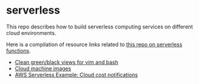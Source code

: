 # serverless

This repo describes how to build serverless computing services on different cloud environments. 

Here is a compilation of resource links related to 
[this repo on serverless functions](https://github.com/robfatland/serverless).


* [Clean green/black views for vim and bash](https://github.com/robfatland/greenandblack)
* [Cloud machine images](https://github.com/cloudbank-project/image-research-computing-tutorial)
* [AWS Serverless Example: Cloud cost notifications](https://github.com/robfatland/costnotify)

